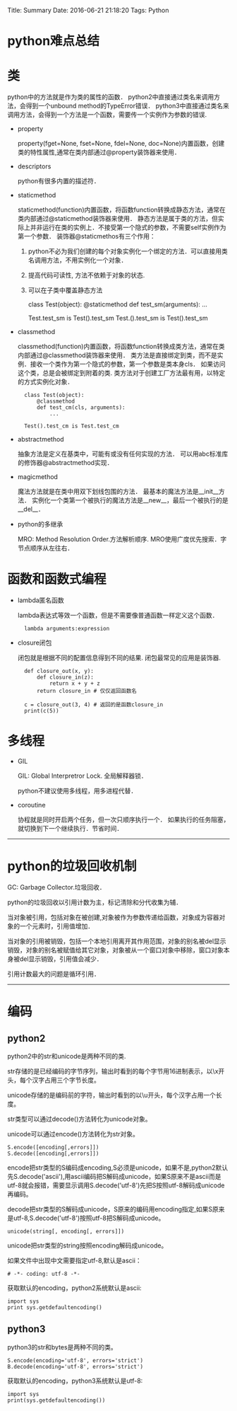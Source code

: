 Title: Summary
Date: 2016-06-21 21:18:20
Tags: Python



# python难点总结

# 类

python中的方法就是作为类的属性的函数．
python2中直接通过类名来调用方法，会得到一个unbound method的TypeError错误．
python3中直接通过类名来调用方法，会得到一个方法是一个函数，需要传一个实例作为参数的错误.

* property

    property(fget=None, fset=None, fdel=None, doc=None)内置函数，创建类的特性属性,通常在类内部通过@property装饰器来使用．

* descriptors

    python有很多内置的描述符．

* staticmethod

    staticmethod(function)内置函数，将函数function转换成静态方法，通常在类内部通过@staticmethod装饰器来使用．
    静态方法是属于类的方法，但实际上并非运行在类的实例上．不接受第一个隐式的参数，不需要self实例作为第一个参数．
    装饰器@staticmethos有三个作用：
    1. python不必为我们创建的每个对象实例化一个绑定的方法．可以直接用类名调用方法，不用实例化一个对象．
    2. 提高代码可读性, 方法不依赖于对象的状态.
    3. 可以在子类中覆盖静态方法

        class Test(object):
            @staticmethod
            def test_sm(arguments):
                ...

        Test.test_sm is Test().test_sm
        Test.().test_sm is Test().test_sm

* classmethod

    classmethod(function)内置函数，将函数function转换成类方法，通常在类内部通过@classmethod装饰器来使用．
    类方法是直接绑定到类，而不是实例．接收一个类作为第一个隐式的参数，第一个参数是类本身cls．
    如果访问这个类，总是会被绑定到附着的类.
    类方法对于创建工厂方法最有用，以特定的方式实例化对象．

        class Test(object):
            @classmethod
            def test_cm(cls, arguments):
                ...

        Test().test_cm is Test.test_cm

* abstractmethod

    抽象方法是定义在基类中，可能有或没有任何实现的方法．
    可以用abc标准库的修饰器@abstractmethod实现．

* magicmethod

    魔法方法就是在类中用双下划线包围的方法．
    最基本的魔法方法是__init__方法．
    实例化一个类第一个被执行的魔法方法是__new__，最后一个被执行的是__del__．

* python的多继承

    MRO: Method Resolution Order.方法解析顺序.
    MRO使用广度优先搜索．字节点顺序从左往右．

# 函数和函数式编程

* lambda匿名函数

    lambda表达式等效一个函数，但是不需要像普通函数一样定义这个函数．

        lambda arguments:expression

* closure闭包

    闭包就是根据不同的配置信息得到不同的结果.
    闭包最常见的应用是装饰器.

        def closure_out(x, y):
            def closure_in(z):
                return x + y + z
            return closure_in # 仅仅返回函数名

        c = closure_out(3, 4) # 返回的是函数closure_in
        print(c(5))

# 多线程

* GIL

    GIL: Global Interpretror Lock. 全局解释器锁．

    python不建议使用多线程，用多进程代替．

* coroutine

    协程就是同时开启两个任务，但一次只顺序执行一个．
    如果执行的任务阻塞，就切换到下一个继续执行．节省时间．

***

# python的垃圾回收机制

GC: Garbage Collector.垃圾回收．

python的垃圾回收以引用计数为主，标记清除和分代收集为辅．

当对象被引用，包括对象在被创建,对象被作为参数传递给函数，对象成为容器对象的一个元素时，引用值增加．

当对象的引用被销毁，包括一个本地引用离开其作用范围，对象的别名被del显示销毁，对象的别名被赋值给其它对象，对象被从一个窗口对象中移除，窗口对象本身被del显示销毁，引用值会减少．

引用计数最大的问题是循环引用．

***

# 编码

## python2

python2中的str和unicode是两种不同的类.

str存储的是已经编码的字节序列，输出时看到的每个字节用16进制表示，以\x开头，每个汉字占用三个字节长度。

unicode存储的是编码前的字符，输出时看到的以\u开头，每个汉字占用一个长度。

str类型可以通过decode()方法转化为unicode对象。

unicode可以通过encode()方法转化为str对象。

    S.encode([encoding[,errors]])
    S.decode([encoding[,errors]])

encode把str类型的S编码成encoding,S必须是unicode，如果不是,python2默认先S.decode('ascii'),用ascii编码把S解码成unicode，如果S原来不是ascii而是utf-8就会报错，需要显示调用S.decode('utf-8')先把S按照utf-8解码成unicode再编码。

decode把str类型的S解码成unicode，S原来的编码用encoding指定,如果S原来是utf-8,S.decode('utf-8')按照utf-8把S解码成unicode。

    unicode(string[, encoding[, errors]])

unicode把str类型的string按照encoding解码成unicode。

如果文件中出现中文需要指定utf-8,默认是ascii：

    # -*- coding: utf-8 -*-

获取默认的encoding，python2系统默认是ascii:

    import sys
    print sys.getdefaultencoding()

## python3

python3的str和bytes是两种不同的类。

    S.encode(encoding='utf-8', errors='strict')
    B.decode(encoding='utf-8', errors='strict')

获取默认的encoding，python3系统默认是utf-8:

    import sys
    print(sys.getdefaultencoding())

